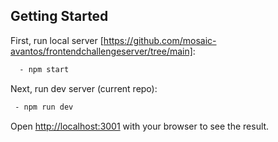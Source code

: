 ## Getting Started

First, run local server [https://github.com/mosaic-avantos/frontendchallengeserver/tree/main]:

```bash
  - npm start
```

Next, run dev server (current repo):

```bash
 - npm run dev
```

Open [http://localhost:3001](http://localhost:3001) with your browser to see the result.
